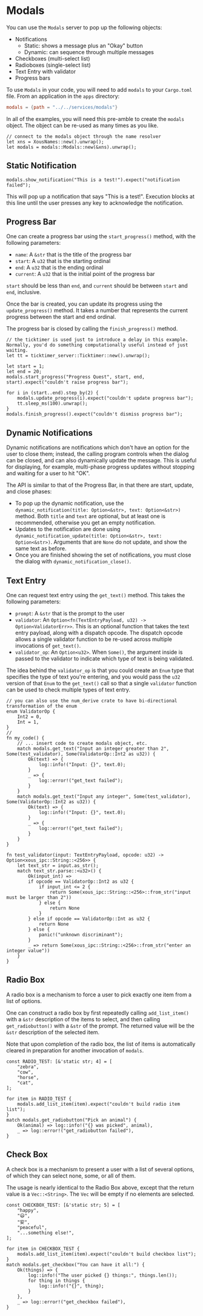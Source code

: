 # Modals

You can use the `Modals` server to pop up the following objects:

- Notifications
  - Static: shows a message plus an "Okay" button
  - Dynamic: can sequence through multiple messages
- Checkboxes (multi-select list)
- Radioboxes (single-select list)
- Text Entry with validator
- Progress bars

To use `Modals` in your code, you will need to add `modals` to your `Cargo.toml` file. From an application in the `apps` directory:

```toml
modals = {path = "../../services/modals"}
```

In all of the examples, you will need this pre-amble to create the `modals` object. The object can be re-used as many times as you like.

```rust,noplayground,ignore
// connect to the modals object through the name resolver
let xns = XousNames::new().unwrap();
let modals = modals::Modals::new(&xns).unwrap();
```

## Static Notification

```rust,noplayground,ignore
modals.show_notification("This is a test!").expect("notification failed");
```

This will pop up a notification that says "This is a test!". Execution blocks at this line until the user presses any key to acknowledge the notification.

## Progress Bar

One can create a progress bar using the `start_progress()` method, with the following parameters:
- `name`: A `&str` that is the title of the progress bar
- `start`: A `u32` that is the starting ordinal
- `end`: A `u32` that is the ending ordinal
- `current`: A `u32` that is the initial point of the progress bar

`start` should be less than `end`, and `current` should be between `start` and `end`, inclusive.

Once the bar is created, you can update its progress using the `update_progress()` method. It takes a number that represents the current progress between the start and end ordinal.

The progress bar is closed by calling the `finish_progress()` method.

```rust,noplayground,ignore
// the ticktimer is used just to introduce a delay in this example. Normally, you'd do something computationally useful instead of just waiting.
let tt = ticktimer_server::Ticktimer::new().unwrap();

let start = 1;
let end = 20;
modals.start_progress("Progress Quest", start, end, start).expect("couldn't raise progress bar");

for i in (start..end).step_by(2) {
    modals.update_progress(i).expect("couldn't update progress bar");
    tt.sleep_ms(100).unwrap();
}
modals.finish_progress().expect("couldn't dismiss progress bar");
```


## Dynamic Notifications
Dynamic notifications are notifications which don't have an option for the user
to close them; instead, the calling program controls when the dialog can
be closed, and can also dynamically update the message. This is useful for
displaying, for example, multi-phase progress updates without stopping and
waiting for a user to hit "OK".

The API is similar to that of the Progress Bar, in that there are start, update,
and close phases:

- To pop up the dynamic notification, use the `dynamic_notification(title: Option<&str>, text: Option<&str>)`
method. Both `title` and `text` are optional, but at least one is recommended, otherwise
you get an empty notification.
- Updates to the notification are done using `dynamic_notification_update(title: Option<&str>, text: Option<&str>)`.
Arguments that are `None` do not update, and show the same text as before.
- Once you are finished showing the set of notifications, you must close the
dialog with `dynamic_notification_close()`.


## Text Entry
One can request text entry using the `get_text()` method. This takes the following parameters:

- `prompt`: A `&str` that is the prompt to the user
- `validator`: An `Option<fn(TextEntryPayload, u32) -> Option<ValidatorErr>>`. This is an optional function that takes the text entry payload, along with a dispatch opcode. The dispatch opcode allows a single validator function to be re-used across multiple invocations of `get_text()`.
- `validator_op`: An `Option<u32>`. When `Some()`, the argument inside is passed to the validator to indicate which type of text is being validated.

The idea behind the `validator_op` is that you could create an `Enum` type that specifies the type of text you're entering, and you would pass the `u32` version of that `Enum` to the `get_text()` call so that a single `validator` function can be used to check multiple types of text entry.

```rust,noplayground,ignore
// you can also use the num_derive crate to have bi-directional transformation of the enum
enum ValidatorOp {
    Int2 = 0,
    Int = 1,
}
//
fn my_code() {
    // ... insert code to create modals object, etc.
    match modals.get_text("Input an integer greater than 2", Some(test_validator), Some(ValidatorOp::Int2 as u32)) {
        Ok(text) => {
            log::info!("Input: {}", text.0);
        }
        _ => {
            log::error!("get_text failed");
        }
    }
    match modals.get_text("Input any integer", Some(test_validator), Some(ValidatorOp::Int2 as u32)) {
        Ok(text) => {
            log::info!("Input: {}", text.0);
        }
        _ => {
            log::error!("get_text failed");
        }
    }
}

fn test_validator(input: TextEntryPayload, opcode: u32) -> Option<xous_ipc::String::<256>> {
    let text_str = input.as_str();
    match text_str.parse::<u32>() {
        Ok(input_int) =>
        if opcode == ValidatorOp::Int2 as u32 {
            if input_int <= 2 {
                return Some(xous_ipc::String::<256>::from_str("input must be larger than 2"))
            } else {
                return None
            }
        } else if opcode == ValidatorOp::Int as u32 {
            return None
        } else {
            panic!("unknown discriminant");
        }
        _ => return Some(xous_ipc::String::<256>::from_str("enter an integer value"))
    }
}
```

## Radio Box
A radio box is a mechanism to force a user to pick exactly one item from a list of options.

One can construct a radio box by first repeatedly calling `add_list_item()` with a `&str`
description of the items to select, and then calling `get_radiobutton()` with a `&str` of
the prompt. The returned value will be the `&str` description of the selected item.

Note that upon completion of the radio box, the list of items is automatically cleared
in preparation for another invocation of `modals`.

```rust,noplayground,ignore
const RADIO_TEST: [&'static str; 4] = [
    "zebra",
    "cow",
    "horse",
    "cat",
];

for item in RADIO_TEST {
    modals.add_list_item(item).expect("couldn't build radio item list");
}
match modals.get_radiobutton("Pick an animal") {
    Ok(animal) => log::info!("{} was picked", animal),
    _ => log::error!("get_radiobutton failed"),
}
```

## Check Box
A check box is a mechanism to present a user with a list of several options, of which
they can select none, some, or all of them.

The usage is nearly identical to the Radio Box above, except that the return value
is a `Vec::<String>`. The `Vec` will be empty if no elements are selected.

```rust,noplayground,ignore
const CHECKBOX_TEST: [&'static str; 5] = [
    "happy",
    "😃",
    "安",
    "peaceful",
    "...something else!",
];

for item in CHECKBOX_TEST {
    modals.add_list_item(item).expect("couldn't build checkbox list");
}
match modals.get_checkbox("You can have it all:") {
    Ok(things) => {
        log::info!("The user picked {} things:", things.len());
        for thing in things {
            log::info!("{}", thing);
        }
    },
    _ => log::error!("get_checkbox failed"),
}
```

